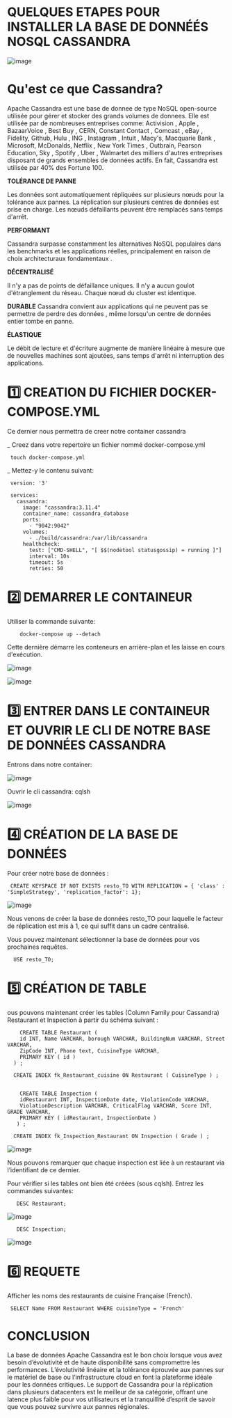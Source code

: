 # QUELQUES ETAPES POUR INSTALLER LA BASE DE DONNÉÉS NOSQL CASSANDRA

![image](https://user-images.githubusercontent.com/55238107/114260020-3d77a380-99a0-11eb-9197-5b2a1af312f4.png)


# Qu'est ce que Cassandra?

Apache Cassandra est une base de donnee de type NoSQL open-source utilisée pour gérer et stocker des grands volumes de donnees.  Elle est utilisée par de nombreuses entreprises comme: Activision , Apple , BazaarVoice , Best Buy , CERN, Constant Contact , Comcast , eBay , Fidelity, Github, Hulu , ING , Instagram , Intuit , Macy's, Macquarie Bank , Microsoft, McDonalds, Netflix , New York Times , Outbrain, Pearson Education, Sky , Spotify , Uber , Walmartet des milliers d'autres entreprises disposant de grands ensembles de données actifs. En fait, Cassandra est utilisée par 40% des Fortune 100.

**TOLÉRANCE DE PANNE**

Les données sont automatiquement répliquées sur plusieurs nœuds pour la tolérance aux pannes. La réplication sur plusieurs centres de données est prise en charge. Les nœuds défaillants peuvent être remplacés sans temps d'arrêt.

**PERFORMANT**

Cassandra surpasse constamment les alternatives NoSQL populaires dans les benchmarks et les applications réelles, principalement en raison de choix architecturaux fondamentaux .

**DÉCENTRALISÉ**

Il n'y a pas de points de défaillance uniques. Il n'y a aucun goulot d'étranglement du réseau. Chaque nœud du cluster est identique.

**DURABLE**
Cassandra convient aux applications qui ne peuvent pas se permettre de perdre des données , même lorsqu'un centre de données entier tombe en panne.

**ÉLASTIQUE**

Le débit de lecture et d'écriture augmente de manière linéaire à mesure que de nouvelles machines sont ajoutées, sans temps d'arrêt ni interruption des applications.

# :one: CREATION DU FICHIER DOCKER-COMPOSE.YML 

Ce dernier nous permettra de creer notre container cassandra

_ Creez dans votre repertoire un fichier nommé docker-compose.yml

     touch docker-compose.yml
     
     
_ Mettez-y le contenu suivant:

     version: '3'

     services:
       cassandra:
         image: "cassandra:3.11.4"
         container_name: cassandra_database
         ports:
           - "9042:9042"
         volumes:
           - ./build/cassandra:/var/lib/cassandra
         healthcheck:
           test: ["CMD-SHELL", "[ $$(nodetool statusgossip) = running ]"]
           interval: 10s
           timeout: 5s
           retries: 50
           
# :two: DEMARRER LE CONTAINEUR
  
  Utiliser la commande suivante:
  
        docker-compose up --detach
           
  Cette dernière démarre les conteneurs en arrière-plan et les laisse en cours d'exécution.
  
![image](https://user-images.githubusercontent.com/55238107/115352855-d1f2ba80-a185-11eb-952d-5d2c39d37a7e.png)

  
![image](https://user-images.githubusercontent.com/55238107/115351435-40367d80-a184-11eb-8f4b-0f359285fa28.png)

# 3️⃣ ENTRER DANS LE CONTAINEUR ET OUVRIR LE CLI DE NOTRE BASE DE DONNÉES CASSANDRA

Entrons dans notre container:

![image](https://user-images.githubusercontent.com/55238107/115352183-103baa00-a185-11eb-9740-1d2a7e60af76.png)


Ouvrir le cli cassandra: cqlsh

![image](https://user-images.githubusercontent.com/55238107/115352564-7c1e1280-a185-11eb-8629-a33622c5b22b.png)


# 4️⃣ CRÉATION DE LA BASE DE DONNÉES


Pour créer notre base de données :

     CREATE KEYSPACE IF NOT EXISTS resto_TO WITH REPLICATION = { 'class' : 'SimpleStrategy', 'replication_factor': 1};
     
![image](https://user-images.githubusercontent.com/55238107/115356698-ea64d400-a189-11eb-887e-d594f33cf3e1.png)

     
Nous venons de créer la base de données resto_TO pour laquelle le facteur de réplication est mis à 1, ce qui suffit dans un cadre centralisé.


 Vous pouvez maintenant sélectionner la base de données pour vos prochaines requêtes.

      USE resto_TO;
      
# 5️⃣ CRÉATION DE TABLE

ous pouvons maintenant créer les tables (Column Family pour Cassandra) Restaurant et Inspection à partir du schéma suivant :

        CREATE TABLE Restaurant (
        id INT, Name VARCHAR, borough VARCHAR, BuildingNum VARCHAR, Street VARCHAR,
        ZipCode INT, Phone text, CuisineType VARCHAR,
        PRIMARY KEY ( id )
      ) ;

      CREATE INDEX fk_Restaurant_cuisine ON Restaurant ( CuisineType ) ;


        CREATE TABLE Inspection (
        idRestaurant INT, InspectionDate date, ViolationCode VARCHAR,
        ViolationDescription VARCHAR, CriticalFlag VARCHAR, Score INT, GRADE VARCHAR,
        PRIMARY KEY ( idRestaurant, InspectionDate )
       ) ;

      CREATE INDEX fk_Inspection_Restaurant ON Inspection ( Grade ) ;

![image](https://user-images.githubusercontent.com/55238107/115356830-08cacf80-a18a-11eb-92e6-6577eb3ef736.png)

Nous pouvons remarquer que chaque inspection est liée à un restaurant via l’identifiant de ce dernier.

Pour vérifier si les tables ont bien été créées (sous cqlsh). Entrez les commandes suivantes:

       DESC Restaurant;
![image](https://user-images.githubusercontent.com/55238107/115357125-4cbdd480-a18a-11eb-8a0a-22c9650e33c2.png)

       DESC Inspection;
![image](https://user-images.githubusercontent.com/55238107/115357216-69f2a300-a18a-11eb-9836-fcfcd52561bf.png)


# 6️⃣ REQUETE

Afficher les noms des restaurants de cuisine Française (French).

     SELECT Name FROM Restaurant WHERE cuisineType = 'French' 



# CONCLUSION

La base de données Apache Cassandra est le bon choix lorsque vous avez besoin d’évolutivité et de haute disponibilité sans compromettre les performances. L’évolutivité linéaire et la tolérance éprouvée aux pannes sur le matériel de base ou l’infrastructure cloud en font la plateforme idéale pour les données critiques. Le support de Cassandra pour la réplication dans plusieurs datacenters est le meilleur de sa catégorie, offrant une latence plus faible pour vos utilisateurs et la tranquillité d’esprit de savoir que vous pouvez survivre aux pannes régionales.

